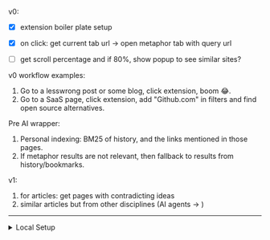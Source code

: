 v0:

- [x] extension boiler plate setup
- [x] on click: get current tab url -> open metaphor tab with query url
- [ ] get scroll percentage and if 80%, show popup to see similar sites?


v0 workflow examples:
1. Go to a lesswrong post or some blog, click extension, boom 😂.
1. Go to a SaaS page, click extension, add "Github.com" in filters and find open source alternatives.


Pre AI wrapper:

1. Personal indexing: BM25 of history, and the links mentioned in those pages.
2. If metaphor results are not relevant, then fallback to results from history/bookmarks.

v1:
1. for articles: get pages with contradicting ideas
2. similar articles but from other disciplines (AI agents -> )

---


<details>
  <summary>Local Setup</summary>
  
 This is a [Plasmo extension](https://docs.plasmo.com/) project bootstrapped with [`plasmo init`](https://www.npmjs.com/package/plasmo).


```bash
pnpm dev
# or
npm run dev
```

Open your browser and load the appropriate development build. For example, if you are developing for the chrome browser, using manifest v3, use: `build/chrome-mv3-dev`.

</details>


